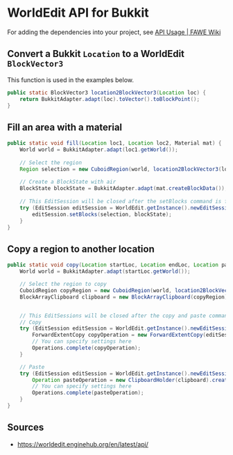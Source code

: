 # WorldEdit API for Bukkit

For adding the dependencies into your project, see [API Usage | FAWE Wiki](https://github.com/IntellectualSites/FastAsyncWorldEdit-Documentation/wiki/API-Usage#gradle---fawe-bukkit-and-core=)

## Convert a Bukkit `Location` to a WorldEdit `BlockVector3`

This function is used in the examples below.

```java
public static BlockVector3 location2BlockVector3(Location loc) {
    return BukkitAdapter.adapt(loc).toVector().toBlockPoint();
}
```

## Fill an area with a material

```java
public static void fill(Location loc1, Location loc2, Material mat) {
    World world = BukkitAdapter.adapt(loc1.getWorld());
    
    // Select the region
    Region selection = new CuboidRegion(world, location2BlockVector3(loc1), location2BlockVector3(loc2));
    
    // Create a BlockState with air
    BlockState blockState = BukkitAdapter.adapt(mat.createBlockData());
    
    // This EditSession will be closed after the setBlocks command is finished
    try (EditSession editSession = WorldEdit.getInstance().newEditSession(world)) {
        editSession.setBlocks(selection, blockState);
    }
}
```

## Copy a region to another location

```java
public static void copy(Location startLoc, Location endLoc, Location pasteLoc) {
    World world = BukkitAdapter.adapt(startLoc.getWorld());

    // Select the region to copy
    CuboidRegion copyRegion = new CuboidRegion(world, location2BlockVector3(startLoc), location2BlockVector3(endLoc));
    BlockArrayClipboard clipboard = new BlockArrayClipboard(copyRegion);


    // This EditSessions will be closed after the copy and paste command is finished
    // Copy
    try (EditSession editSession = WorldEdit.getInstance().newEditSession(world)) {
        ForwardExtentCopy copyOperation = new ForwardExtentCopy(editSession, copyRegion, clipboard,copyRegion.getMinimumPoint());
        // You can specify settings here
        Operations.complete(copyOperation);
    }

    // Paste
    try (EditSession editSession = WorldEdit.getInstance().newEditSession(world)) {
        Operation pasteOperation = new ClipboardHolder(clipboard).createPaste(editSession).to(location2BlockVector3(pasteLoc)).build();
        // You can specify settings here
        Operations.complete(pasteOperation);
    }
}
```

## Sources
- https://worldedit.enginehub.org/en/latest/api/